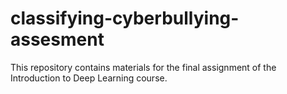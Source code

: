 # classifying-cyberbullying-assesment

This repository contains materials for the final assignment of the Introduction to Deep Learning course.
